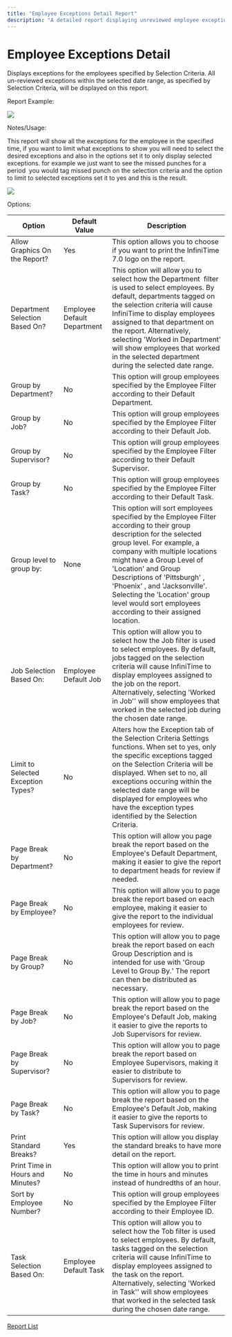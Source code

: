 ```yaml
---
title: "Employee Exceptions Detail Report"
description: "A detailed report displaying unreviewed employee exceptions within a specified date range, with options to filter by exception type and include graphics."
---
```


# Employee Exceptions Detail

Displays exceptions for the employees specified by Selection Criteria. All un-reviewed exceptions within the selected date range, as specified by Selection Criteria, will be displayed on this report.

Report Example:

![](/img/Exception_Detail_Limited.gif)

Notes/Usage:

This report will show all the exceptions for the employee in the specified time, if you want to limit what exceptions to show you will need to select the desired exceptions and also in the options set it to only display selected exceptions. for example we just want to see the missed punches for a period  you would tag missed punch on the selection criteria and the option to limit to selected exceptions set it to yes and this is the result.

![](/img/Exception_Detail.gif)

Options:

| Option                             | Default Value               | Description                                                                                                                                                                                                                                                                                                                                                                                        |
| ---------------------------------- | --------------------------- | -------------------------------------------------------------------------------------------------------------------------------------------------------------------------------------------------------------------------------------------------------------------------------------------------------------------------------------------------------------------------------------------------- |
| Allow Graphics On the Report?      | Yes                         | This option allows you to choose if you want to print the InfiniTime 7.0 logo on the report.                                                                                                                                                                                                                                                                                                       |
| Department Selection Based On?     | Employee Default Department | This option will allow you to select how the Department  filter is used to select employees. By default, departments tagged on the selection criteria will cause InfiniTime to display employees assigned to that department on the report. Alternatively, selecting 'Worked in Department' will show employees that worked in the selected department during the selected date range.             |
| Group by Department?               | No                          | This option will group employees specified by the Employee Filter according to their Default Department.                                                                                                                                                                                                                                                                                           |
| Group by Job?                      | No                          | This option will group employees specified by the Employee Filter according to their Default Job.                                                                                                                                                                                                                                                                                                  |
| Group by Supervisor?               | No                          | This option will group employees specified by the Employee Filter according to their Default Supervisor.                                                                                                                                                                                                                                                                                           |
| Group by Task?                     | No                          | This option will group employees specified by the Employee Filter according to their Default Task.                                                                                                                                                                                                                                                                                                 |
| Group level to group by:           | None                        | This option will sort employees specified by the Employee Filter according to their group description for the selected group level. For example, a company with multiple locations might have a Group Level of 'Location' and Group Descriptions of 'Pittsburgh' , 'Phoenix' , and 'Jacksonville'. Selecting the 'Location' group level would sort employees according to their assigned location. |
| Job Selection Based On:            | Employee Default Job        | This option will allow you to select how the Job filter is used to select employees. By default, jobs tagged on the selection criteria will cause InfiniTime to display employees assigned to the job on the report. Alternatively, selecting 'Worked in Job'' will show employees that worked in the selected job during the chosen date range.                                                   |
| Limit to Selected Exception Types? | No                          | Alters how the Exception tab of the Selection Criteria Settings functions. When set to yes, only the specific exceptions tagged on the Selection Criteria will be displayed. When set to no, all exceptions occuring within the selected date range will be displayed for employees who have the exception types identified by the Selection Criteria.                                             |
| Page Break by Department?          | No                          | This option will allow you page break the report based on the Employee's Default Department, making it easier to give the report to department heads for review if needed.                                                                                                                                                                                                                         |
| Page Break by Employee?            | No                          | This option will allow you to page break the report based on each employee, making it easier to give the report to the individual employees for review.                                                                                                                                                                                                                                            |
| Page Break by Group?               | No                          | This option will allow you to page break the report based on each Group Description and is intended for use with 'Group Level to Group By.' The report can then be distributed as necessary.                                                                                                                                                                                                       |
| Page Break by Job?                 | No                          | This option will allow you to page break the report based on the Employee's Default Job, making it easier to give the reports to Job Supervisors for review.                                                                                                                                                                                                                                       |
| Page Break by Supervisor?          | No                          | This option will allow you to page break the report based on Employee Supervisors, making it easier to distribute to Supervisors for review.                                                                                                                                                                                                                                                       |
| Page Break by Task?                | No                          | This option will allow you to page break the report based on the Employee's Default Job, making it easier to give the reports to Task Supervisors for review.                                                                                                                                                                                                                                      |
| Print Standard Breaks?             | Yes                         | This option will allow you display the standard breaks to have more detail on the report.                                                                                                                                                                                                                                                                                                          |
| Print Time in Hours and Minutes?   | No                          | This option will allow you to print the time in hours and minutes instead of hundredths of an hour.                                                                                                                                                                                                                                                                                                |
| Sort by Employee Number?           | No                          | This option will group employees specified by the Employee Filter according to their Employee ID.                                                                                                                                                                                                                                                                                                  |
| Task Selection Based On:           | Employee Default Task       | This option will allow you to select how the Tob filter is used to select employees. By default, tasks tagged on the selection criteria will cause InfiniTime to display employees assigned to the task on the report. Alternatively, selecting 'Worked in Task'' will show employees that worked in the selected task during the chosen date range.                                               |

[Report List](../Report_List.md)
